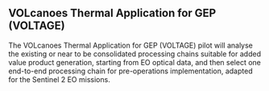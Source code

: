 ## VOLcanoes Thermal Application for GEP (VOLTAGE)  

The VOLcanoes Thermal Application for GEP (VOLTAGE) pilot will analyse the existing or near to be consolidated processing chains suitable for added value product generation, starting from EO optical data, and then select one end-to-end processing chain for pre-operations implementation, adapted for the Sentinel 2 EO missions.
